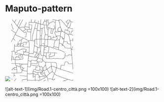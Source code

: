 # Maputo-pattern

<img src="img/Road.1-centro_città.png" width=200>
<img src="img/Road.2-quartieri_informali.png" width=200>


![alt-text-1](img/Road.1-centro_città.png =100x100) ![alt-text-2](img/Road.1-centro_città.png =100x100)
